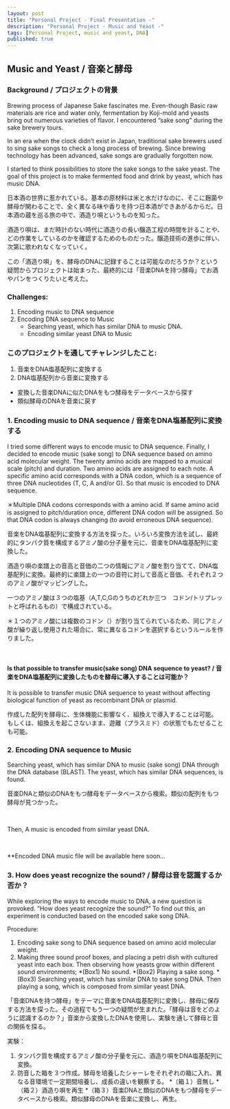 ```yaml
---
layout: post
title: "Personal Project - Final Presentation -"
description: "Personal Project - Music and Yeast -"
tags: [Personal Project, music and yeast, DNA]
published: true
---
```


## Music and Yeast / 音楽と酵母

### Background / プロジェクトの背景

Brewing process of Japanese Sake fascinates me. Even-though Basic raw materials are rice and water only, fermentation by Koji-mold and yeasts bring out numerous varieties of flavor. I encountered “sake song” during the sake brewery tours.

In an era when the clock didn’t exist in Japan, traditional sake brewers used to sing sake songs to check a long process of brewing. Since brewing technology has been advanced, sake songs are gradually forgotten now. 

I started to think possibilities to store the sake songs to the sake yeast. The goal of this project is to make fermented food and drink by yeast, which has music DNA.

日本酒の世界に惹かれている。基本の原材料は米と水だけなのに、そこに麹菌や酵母が関わることで、全く異なる味や香りを持つ日本酒ができあがるからだ。日本酒の蔵を巡る旅の中で、酒造り唄というものを知った。

酒造り唄は、まだ時計のない時代に酒造りの長い醸造工程の時間を計ることや、どの作業をしているのかを確認するためのものだった。醸造技術の進歩に伴い、次第に歌われなくなっていく。

この「酒造り唄」を、酵母のDNAに記録することは可能なのだろうか？という疑問からプロジェクトは始まった、最終的には「音楽DNAを持つ酵母」でお酒やパンをつくりたいと考えた。


### Challenges:
1.	Encoding music to DNA sequence
2.	Encoding DNA sequence to Music
    * 	Searching yeast, which has similar DNA to music DNA.
    * 	Encoding similar yeast DNA to Music

### このプロジェクトを通してチャレンジしたこと:
1.	音楽をDNA塩基配列に変換する
2.	DNA塩基配列から音楽に変換する
* 	変換した音楽DNAに似たDNAをもつ酵母をデータベースから探す
* 	類似酵母のDNAを音楽に戻す


### 1. Encoding music to DNA sequence / 音楽をDNA塩基配列に変換する

I tried some different ways to encode music to DNA sequence. Finally, I decided to encode music (sake song) to DNA sequence based on amino acid molecular weight. 
The twenty amino acids are mapped to a musical scale (pitch) and duration. Two amino acids are assigned to each note. 
A specific amino acid corresponds with a DNA codon, which is a sequence of three DNA nucleotides (T, C, A and/or G). So that music is encoded to DNA sequence.

＊Multiple DNA codons corresponds with a amino acid. If same amino acid is assigned to pitch/duration once, different DNA codon will be assigned. So that DNA codon is always changing (to avoid erroneous DNA sequence).


音楽をDNA塩基配列に変換する方法を探った。いろいろ変換方法を試し、最終的にタンパク質を構成するアミノ酸の分子量を元に、音楽をDNA塩基配列に変換した。

酒造り唄の楽譜上の音高と音価の二つの情報にアミノ酸を割り当てて、DNA塩基配列に変換。最終的に楽譜上の一つの音符に対して音高と音価、それぞれ２つのアミノ酸がマッピングした。

一つのアミノ酸は３つの塩基（A,T,C,Gのうちのどれか三つ　コドン/トリプレットと呼ばれるもの）で構成されている。

＊１つのアミノ酸には複数のコドン（）が割り当てられているため、同じアミノ酸が繰り返し使用された場合に、常に異なるコドンを選択するというルールを作りました。

<figure>
<img src="/images/BHA_Mayumi_Presentation_en.004.jpeg" alt="">
<img src="/images/BHA_Mayumi_Presentation_en.005.jpeg" alt="">
<img src="/images/BHA_Mayumi_Presentation_en.006.jpeg" alt="">
</figure>


#### Is that possible to transfer music(sake song) DNA sequence to yeast? / 音楽をDNA塩基配列に変換したものを酵母に導入することは可能か？

It is possible to transfer music DNA sequence to yeast without affecting biological function of yeast as recombinant DNA or plasmid. 

作成した配列を酵母に、生体機能に影響なく、組換えで導入することは可能。
もしくは、組換えを起こさないまま、遊離（プラスミド）の状態でもたせることも可能。





### 2.	Encoding DNA sequence to Music


Searching yeast, which has similar DNA to music (sake song) DNA through the DNA database (BLAST). 
The yeast, which has similar DNA sequences, is found. 

音楽DNAと類似のDNAをもつ酵母をデータベースから検索。類似の配列をもつ酵母が見つかった。

<figure>
<img src="/images/BHA_Mayumi_Presentation_en.008.jpeg" alt="">
<img src="/images/BHA_Mayumi_Presentation_en.009.jpeg" alt="">
</figure>


Then, A music is encoded from similar yeast DNA.

<figure>
<img src="/images/BHA_Mayumi_Presentation_en.010.jpeg" alt="">
<img src="/images/BHA_Mayumi_Presentation_en.011.jpeg" alt="">
</figure>

**Encoded DNA music file will be available here soon...



### 3.	How does yeast recognize the sound? / 酵母は音を認識するか否か？

While exploring the ways to encode music to DNA, a new question is provoked. ”How does yeast recognize the sound?” To find out this, an experiment is conducted based on the encoded sake song DNA.

Procedure: 
1. Encoding sake song to DNA sequence based on amino acid molecular weight. 
2. Making three sound proof boxes, and placing a petri dish with cultured yeast into each box. Then observing 
    how yeasts grow within different sound environments; 
        *(Box1) No sound. 
        *(Box2) Playing a sake song. 
        *(Box3) Searching yeast, which has similar DNA to sake song DNA. Then playing a song, which is composed from similar yeast DNA.


「音楽DNAを持つ酵母」をテーマに音楽をDNA塩基配列に変換し、酵母に保存する方法を探った。その過程でもう一つの疑問が生まれた。「酵母は音をどのように認識するのか？」音楽から変換したDNAを使用し、実験を通して酵母と音の関係を探る。

実験：
1. タンパク質を構成するアミノ酸の分子量を元に、酒造り唄をDNA塩基配列に変換。
2. 防音した箱を３つ作成。酵母を培養したシャーレをそれぞれの箱に入れ、異なる音環境で一定期間培養し、成長の違いを観察する。
      *（箱１）音無し
      *（箱２）酒造り唄を再生
      *（箱３）音楽DNAと類似のDNAをもつ酵母をデータベースから検索。類似酵母のDNAを音楽に変換し、再生。

<figure>
<img src="/images/BHA_Mayumi_Presentation_en.012.jpg" alt="">
</figure>


